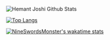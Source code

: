 ![Hemant Joshi Github Stats](https://github-readme-stats.vercel.app/api?username=NineSwordsMonster&&show_icons=true&theme=gruvbox)

[![Top Langs](https://github-readme-stats.vercel.app/api/top-langs/?username=NineSwordsMonster&layout=compact&theme=gruvbox)](https://github.com/NineSwordsMonster)

[![NineSwordsMonster's wakatime stats](https://github-readme-stats.vercel.app/api/wakatime?username=NineSwordsMonster&theme=gruvbox)](https://github.com/NineSwordsMonster)
